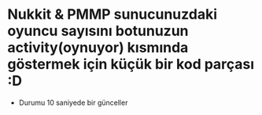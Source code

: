 # Nukkit & PMMP sunucunuzdaki oyuncu sayısını botunuzun activity(oynuyor) kısmında göstermek için küçük bir kod parçası :D
- Durumu 10 saniyede bir günceller
